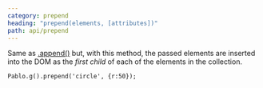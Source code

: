 ```yaml
---
category: prepend
heading: "prepend(elements, [attributes])"
path: api/prepend
---
```


Same as [.append()][append] but, with this method, the passed elements are inserted into the DOM as the _first child_ of each of the elements in the collection.

    Pablo.g().prepend('circle', {r:50});

[append]: /api/append/